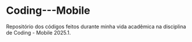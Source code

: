 # Coding---Mobile
Repositório dos códigos feitos durante minha vida acadêmica na disciplina de Coding - Mobile 2025.1.
